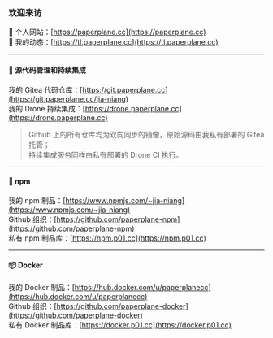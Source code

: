 ### 欢迎来访

🌠 个人网站：[https://paperplane.cc](https://paperplane.cc)  
📅 我的动态：[https://tl.paperplane.cc](https://tl.paperplane.cc)

---

#### 💽 源代码管理和持续集成

我的 Gitea 代码仓库：[https://git.paperplane.cc](https://git.paperplane.cc/jia-niang)  
我的 Drone 持续集成：[https://drone.paperplane.cc](https://drone.paperplane.cc)

> Github 上的所有仓库均为双向同步的镜像，原始源码由我私有部署的 Gitea 托管；  
> 持续集成服务同样由私有部署的 Drone CI 执行。

---

#### 💎 npm

我的 npm 制品：[https://www.npmjs.com/~jia-niang](https://www.npmjs.com/~jia-niang)  
Github 组织：[https://github.com/paperplane-npm](https://github.com/paperplane-npm)  
私有 npm 制品库：[https://npm.p01.cc](https://npm.p01.cc)

---

#### 📦 Docker

我的 Docker 制品：[https://hub.docker.com/u/paperplanecc](https://hub.docker.com/u/paperplanecc)  
Github 组织：[https://github.com/paperplane-docker](https://github.com/paperplane-docker)  
私有 Docker 制品库：[https://docker.p01.cc](https://docker.p01.cc)

